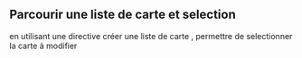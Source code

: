 ## Parcourir une liste de carte et selection

en utilisant une directive créer une liste de carte , permettre de  selectionner la carte à modifier